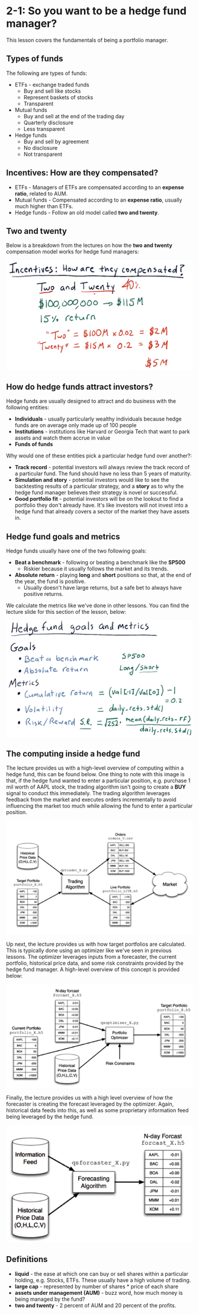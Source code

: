 # 2-1: So you want to be a hedge fund manager?

This lesson covers the fundamentals of being a portfolio manager.

## Types of funds

The following are types of funds:

* ETFs - exchange traded funds
  * Buy and sell like stocks
  * Represent baskets of stocks
  * Transparent
* Mutual funds
  * Buy and sell at the end of the trading day
  * Quarterly disclosure
  * Less transparent
* Hedge funds
  * Buy and sell by agreement
  * No disclosure
  * Not transparent

## Incentives: How are they compensated?

* ETFs - Managers of ETFs are compensated according to an **expense ratio**,
related to AUM.
* Mutual funds - Compensated according to an **expense ratio**, usually much
higher than ETFs.
* Hedge funds - Follow an old model called **two and twenty**.

## Two and twenty

Below is a breakdown from the lectures on how the **two and twenty**
compensation model works for hedge fund managers:

![two-and-twenty](./assets/two-and-twenty.png)

## How do hedge funds attract investors?

Hedge funds are usually designed to attract and do business with the following
entities:

* **Individuals** - usually particularly wealthy individuals because hedge funds are
on average only made up of 100 people
* **Institutions** - institutions like Harvard or Georgia Tech that want to park
assets and watch them accrue in value
* **Funds of funds**

Why would one of these entities pick a particular hedge fund over another?:

* **Track record** - potential investors will always review the track record of
a particular fund. The fund should have no less than 5 years of maturity.
* **Simulation and story** - potential investors would like to see the
backtesting results of a particular strategy, and a **story** as to why the
hedge fund manager believes their strategy is novel or successful.
* **Good portfolio fit** - potential investors will be on the lookout to find a
portfolio they don't already have. It's like investors will not invest into a
hedge fund that already covers a sector of the market they have assets in.

## Hedge fund goals and metrics

Hedge funds usually have one of the two following goals:

* **Beat a benchmark** - following or beating a benchmark like the **SP500**
  * Riskier because it usually follows the market and its trends.
* **Absolute return** - playing **long** and **short** positions so that, at the
end of the year, the fund is positive.
  * Usually doesn't have large returns, but a safe bet to always have positive
returns.

We calculate the metrics like we've done in other lessons. You can find the
lecture slide for this section of the lesson, below:

![goals-and-metrics](./assets/goals-and-metrics.png)

## The computing inside a hedge fund

The lecture provides us with a high-level overview of computing within a hedge
fund, this can be found below. One thing to note with this image is that, if
the hedge fund wanted to enter a particular position, e.g. purchase 1 mil worth
of AAPL stock, the trading algorithm isn't going to create a **BUY** signal to
conduct this immediately. The trading algorithm leverages feedback from the
market and executes orders incrementally to avoid influencing the market too
much while allowing the fund to enter a particular position.

![computing-inside-a-hedge-fund](./assets/computing-inside-a-hedge-fund.png)

Up next, the lecture provides us with how target portfolios are calculated. This
is typically done using an optimizer like we've seen in previous lessons. The
optimizer leverages inputs from a forecaster, the current portfolio, historical
price data, and some risk constraints provided by the hedge fund manager. A
high-level overview of this concept is provided below:

![portfolio-optimizer](./assets/portfolio-optimizer.png)

Finally, the lecture provides us with a high level overview of how the
forecaster is creating the forecast leveraged by the optimizer. Again,
historical data feeds into this, as well as some proprietary information feed
being leveraged by the hedge fund.

![forecaster](./assets/forecaster.png)

## Definitions

* **liquid** - the ease at which one can buy or sell shares within a particular
holding, e.g. Stocks, ETFs. These usually have a high volume of trading.
* **large cap** - represented by number of shares * price of each share
* **assets under management (AUM)** - buzz word, how much money is being
managed by the fund?
* **two and twenty** - 2 percent of AUM and 20 percent of the profits.
